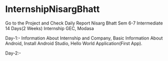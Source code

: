 # InternshipNisargBhatt
Go to the Project and Check Daily Report
Nisarg Bhatt Sem 6-7 Intermediate 14 Days(2 Weeks) Internship GEC, Modasa

Day-1:-
  Information About Internship and Company,
  Basic Information About Android,
  Install Android Studio,
  Hello World Application(First App).

Day-2:-

